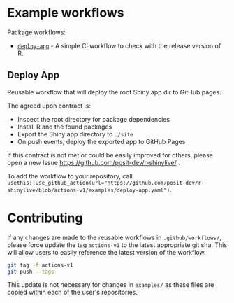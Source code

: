 # Example workflows

Package workflows:

- [`deploy-app`](#deploy-app) - A simple CI workflow to
    check with the release version of R.

## Deploy App

Reusable workflow that will deploy the root Shiny app dir to GitHub pages.

The agreed upon contract is:

- Inspect the root directory for package dependencies
- Install R and the found packages
- Export the Shiny app directory to `./site`
- On push events, deploy the exported app to GitHub Pages

If this contract is not met or could be easily improved for others, please open
a new Issue https://github.com/posit-dev/r-shinylive/ .

To add the workflow to your repository, call `usethis::use_github_action(url="https://github.com/posit-dev/r-shinylive/blob/actions-v1/examples/deploy-app.yaml")`.


# Contributing

If any changes are made to the reusable workflows in `.github/workflows/`, please force update the tag `actions-v1` to the latest appropriate git sha. This will allow users to easily reference the latest version of the workflow.

```bash
git tag -f actions-v1
git push --tags
```

This update is not necessary for changes in `examples/` as these files are copied within each of the user's repositories.
